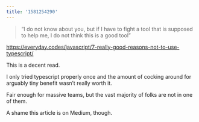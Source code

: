 ```yaml
---
title: '1581254290'
---
```

> “I do not know about you, but if I have to fight a tool that is supposed to help me, I do not think this is a good tool”

<https://everyday.codes/javascript/7-really-good-reasons-not-to-use-typescript/>

This is a decent read.

I only tried typescript properly once and the amount of cocking around for arguably tiny benefit wasn’t really worth it. 

Fair enough for massive teams, but the vast majority of folks are not in one of them. 

A shame this article is on Medium, though. 